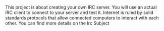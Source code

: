 This project is about creating your own IRC server.
You will use an actual IRC client to connect to your server and test it.
Internet is ruled by solid standards protocols that allow connected computers to interact
with each other.
You can find more details on the Irc Subject
